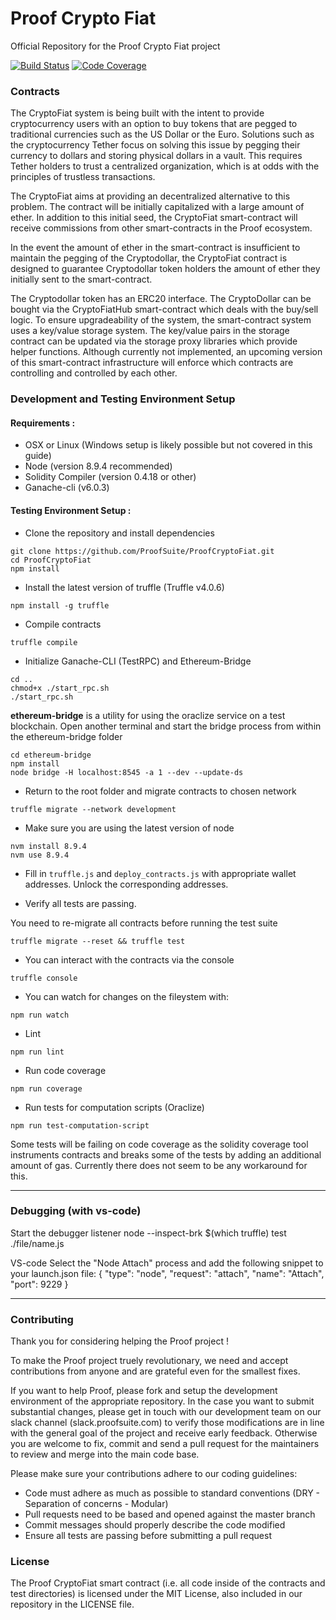 
# Proof Crypto Fiat
Official Repository for the Proof Crypto Fiat project


[![Build Status](https://travis-ci.org/ProofSuite/ProofCryptoFiat.svg?branch=develop)](https://travis-ci.org/ProofSuite/ProofCryptoFiat)
[![Code Coverage](https://codecov.io/gh/ProofSuite/ProofCryptoFiat/branch/develop/graph/badge.svg)](https://codecov.io/gh/ProofSuite/ProofCryptoFiat)


### Contracts

The CryptoFiat system is being built with the intent to provide cryptocurrency users with an option to buy tokens that are pegged to traditional currencies such as the US Dollar or the Euro. Solutions such as the cryptocurrency Tether focus on solving this issue by pegging their currency to dollars and storing physical dollars in a vault. This requires Tether holders to trust a centralized organization, which is at odds with the principles of trustless transactions.

The CryptoFiat aims at providing an decentralized alternative to this problem. The contract will be initially capitalized with a large amount of ether. In addition to this initial seed, the CryptoFiat smart-contract will receive commissions from other smart-contracts in the Proof ecosystem.


In the event the amount of ether in the smart-contract is insufficient to maintain the pegging of the Cryptodollar, the CryptoFiat contract is designed to guarantee Cryptodollar token holders the amount of ether they initially sent to the smart-contract.

The Cryptodollar token has an ERC20 interface. The CryptoDollar can be bought via the CryptoFiatHub smart-contract which deals with the buy/sell logic.
To ensure upgradeability of the system, the smart-contract system uses a key/value storage system. The key/value pairs in the storage contract can be updated via the storage proxy libraries which provide helper functions.
Although currently not implemented, an upcoming version of this smart-contract infrastructure will enforce which contracts are controlling and controlled by each other.



### Development and Testing Environment Setup

#### Requirements :
- OSX or Linux (Windows setup is likely possible but not covered in this guide)
- Node (version 8.9.4 recommended)
- Solidity Compiler (version 0.4.18 or other)
- Ganache-cli (v6.0.3)


#### Testing Environment Setup :

- Clone the repository and install dependencies

```
git clone https://github.com/ProofSuite/ProofCryptoFiat.git
cd ProofCryptoFiat
npm install
```

- Install the latest version of truffle (Truffle v4.0.6)


```
npm install -g truffle
```

- Compile contracts
```
truffle compile
```

- Initialize Ganache-CLI (TestRPC) and Ethereum-Bridge

```
cd ..
chmod+x ./start_rpc.sh
./start_rpc.sh
```

**ethereum-bridge** is a utility for using the oraclize service on a test
blockchain. Open another terminal and start the bridge process from within the ethereum-bridge folder

```
cd ethereum-bridge
npm install
node bridge -H localhost:8545 -a 1 --dev --update-ds
```



- Return to the root folder and migrate contracts to chosen network

```
truffle migrate --network development
```

- Make sure you are using the latest version of node

```
nvm install 8.9.4
nvm use 8.9.4
```


- Fill in `truffle.js` and `deploy_contracts.js` with appropriate wallet addresses. Unlock the corresponding addresses.

- Verify all tests are passing.

You need to re-migrate all contracts before running the test suite

```
truffle migrate --reset && truffle test
```

- You can interact with the contracts via the console

```
truffle console
```


- You can watch for changes on the fileystem with:

```
npm run watch
```

- Lint

```
npm run lint
```

- Run code coverage

```
npm run coverage
```

- Run tests for computation scripts (Oraclize)

```
npm run test-computation-script
```

Some tests will be failing on code coverage as the solidity coverage tool instruments contracts and breaks some of the tests
by adding an additional amount of gas. Currently there does not seem to be any workaround for this.

---


### Debugging (with vs-code)

Start the debugger listener
node --inspect-brk $(which truffle) test ./file/name.js


VS-code
Select the "Node Attach" process and add the following snippet to your launch.json file:
{
    "type": "node",
    "request": "attach",
    "name": "Attach",
    "port": 9229
}


---

### Contributing

Thank you for considering helping the Proof project !

To make the Proof project truely revolutionary, we need and accept contributions from anyone and are grateful even for the smallest fixes.

If you want to help Proof, please fork and setup the development environment of the appropriate repository.
In the case you want to submit substantial changes, please get in touch with our development team on our slack channel (slack.proofsuite.com) to
verify those modifications are in line with the general goal of the project and receive early feedback. Otherwise you are welcome to fix, commit and
send a pull request for the maintainers to review and merge into the main code base.

Please make sure your contributions adhere to our coding guidelines:

- Code must adhere as much as possible to standard conventions (DRY - Separation of concerns - Modular)
- Pull requests need to be based and opened against the master branch
- Commit messages should properly describe the code modified
- Ensure all tests are passing before submitting a pull request

### License

The Proof CryptoFiat smart contract (i.e. all code inside of the contracts and test directories) is licensed under the MIT License, also included in our repository in the
LICENSE file.





